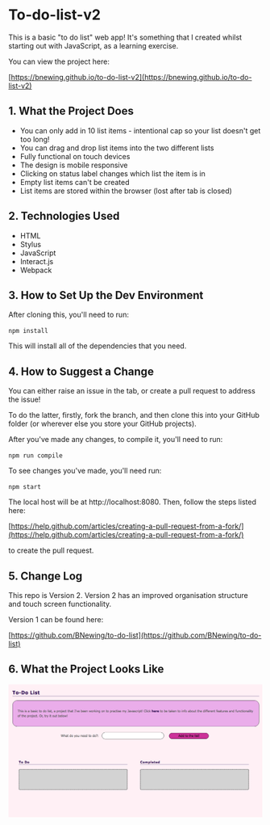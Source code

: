 # To-do-list-v2

This is a basic "to do list" web app! It's something that I created whilst starting out with JavaScript, as a learning exercise. 

You can view the project here:

[https://bnewing.github.io/to-do-list-v2](https://bnewing.github.io/to-do-list-v2)


## 1. What the Project Does

- You can only add in 10 list items - intentional cap so your list doesn't get too long!
- You can drag and drop list items into the two different lists
- Fully functional on touch devices
- The design is mobile responsive
- Clicking on status label changes which list the item is in
- Empty list items can't be created
- List items are stored within the browser (lost after tab is closed)

## 2. Technologies Used

- HTML
- Stylus
- JavaScript
- Interact.js
- Webpack


## 3. How to Set Up the Dev Environment

After cloning this, you'll need to run:

`npm install`

This will install all of the dependencies that you need.


## 4. How to Suggest a Change

You can either raise an issue in the tab, or create a pull request to address the issue!

To do the latter, firstly, fork the branch, and then clone this into your GitHub folder (or wherever else you store your GitHub projects).

After you've made any changes, to compile it, you'll need to run:

`npm run compile`

To see changes you've made, you'll need run:

`npm start`

The local host will be at http://localhost:8080. Then, follow the steps listed here:

[https://help.github.com/articles/creating-a-pull-request-from-a-fork/](https://help.github.com/articles/creating-a-pull-request-from-a-fork/) 

to create the pull request.


## 5. Change Log

This repo is Version 2. Version 2 has an improved organisation structure and touch screen functionality.

Version 1 can be found here:

[https://github.com/BNewing/to-do-list](https://github.com/BNewing/to-do-list)


## 6. What the Project Looks Like

<img src="./assets/screenshot.png" alt="screenshot">

